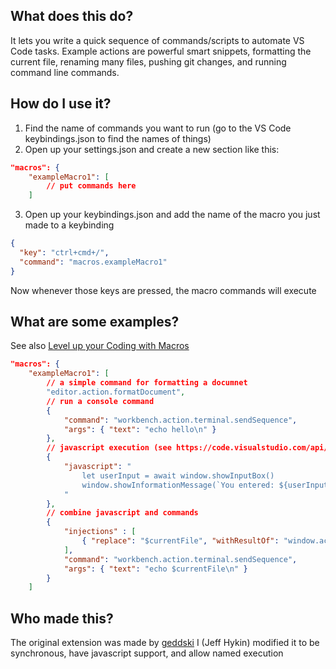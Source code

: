 ## What does this do?
It lets you write a quick sequence of commands/scripts to automate VS Code tasks.
Example actions are powerful smart snippets, formatting the current file, renaming many files, pushing git changes, and running command line commands.

## How do I use it?
1. Find the name of commands you want to run (go to the VS Code keybindings.json to find the names of things)
2. Open up your settings.json and create a new section like this:
```json
"macros": {
    "exampleMacro1": [
        // put commands here
    ]
```
3. Open up your keybindings.json and add the name of the macro you just made to a keybinding
```json
{
  "key": "ctrl+cmd+/",
  "command": "macros.exampleMacro1"
}
```
Now whenever those keys are pressed, the macro commands will execute

## What are some examples?
See also [Level up your Coding with Macros](http://gedd.ski/post/level-up-coding-with-macros/) 
```json
"macros": {
    "exampleMacro1": [
        // a simple command for formatting a documnet
        "editor.action.formatDocument",
        // run a console command 
        {
            "command": "workbench.action.terminal.sendSequence",
            "args": { "text": "echo hello\n" }
        },
        // javascript execution (see https://code.visualstudio.com/api/extension-capabilities/common-capabilities)
        {
            "javascript": "
                let userInput = await window.showInputBox()
                window.showInformationMessage(`You entered: ${userInput}`)
            "
        },
        // combine javascript and commands
        {
            "injections" : [
                { "replace": "$currentFile", "withResultOf": "window.activeTextEditor.document.uri.fsPath" }
            ],
            "command": "workbench.action.terminal.sendSequence",
            "args": { "text": "echo $currentFile\n" }
        }
    ]
```

## Who made this?
The original extension was made by [geddski](http://gedd.ski)
I (Jeff Hykin) modified it to be synchronous, have javascript support, and allow named execution
